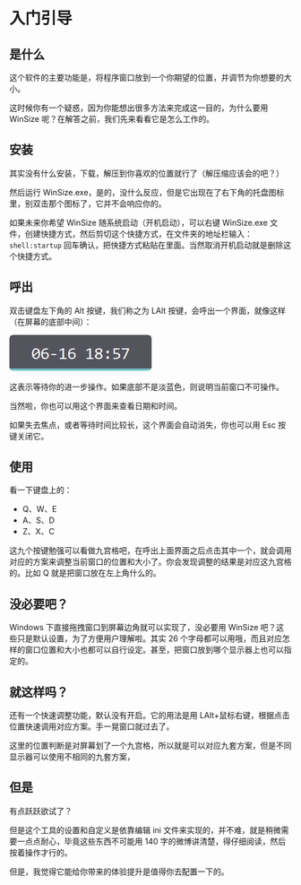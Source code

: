 入门引导
===

## 是什么

这个软件的主要功能是，将程序窗口放到一个你期望的位置，并调节为你想要的大小。

这时候你有一个疑惑，因为你能想出很多方法来完成这一目的，为什么要用 WinSize 呢？在解答之前，我们先来看看它是怎么工作的。

## 安装

其实没有什么安装，下载，解压到你喜欢的位置就行了（解压缩应该会的吧？）

然后运行 WinSize.exe，是的，没什么反应，但是它出现在了右下角的托盘图标里，别双击那个图标了，它并不会响应你的。

如果未来你希望 WinSize 随系统启动（开机启动），可以右键 WinSize.exe 文件，创建快捷方式，然后剪切这个快捷方式，在文件夹的地址栏输入：`shell:startup` 回车确认，把快捷方式粘贴在里面。当然取消开机启动就是删除这个快捷方式。

## 呼出

双击键盘左下角的 Alt 按键，我们称之为 LAlt 按键，会呼出一个界面，就像这样（在屏幕的底部中间）：

![](./main.png)

这表示等待你的进一步操作。如果底部不是淡蓝色，则说明当前窗口不可操作。

当然啦，你也可以用这个界面来查看日期和时间。

如果失去焦点，或者等待时间比较长，这个界面会自动消失，你也可以用 Esc 按键关闭它。

## 使用

看一下键盘上的：

- Q、W、E
- A、S、D
- Z、X、C

这九个按键勉强可以看做九宫格吧，在呼出上面界面之后点击其中一个，就会调用对应的方案来调整当前窗口的位置和大小了。你会发现调整的结果是对应这九宫格的。比如 Q 就是把窗口放在左上角什么的。

## 没必要吧？

Windows 下直接拖拽窗口到屏幕边角就可以实现了，没必要用 WinSize 吧？这些只是默认设置，为了方便用户理解啦。其实 26 个字母都可以用哦，而且对应怎样的窗口位置和大小也都可以自行设定。甚至，把窗口放到哪个显示器上也可以指定的。

## 就这样吗？

还有一个快速调整功能，默认没有开启。它的用法是用 LAlt+鼠标右键，根据点击位置快速调用对应方案。手一晃窗口就过去了。

这里的位置判断是对屏幕划了一个九宫格，所以就是可以对应九套方案，但是不同显示器可以使用不相同的九套方案，

## 但是

有点跃跃欲试了？

但是这个工具的设置和自定义是依靠编辑 ini 文件来实现的，并不难，就是稍微需要一点点耐心，毕竟这些东西不可能用 140 字的微博讲清楚，得仔细阅读，然后按着操作才行的。

但是，我觉得它能给你带来的体验提升是值得你去配置一下的。